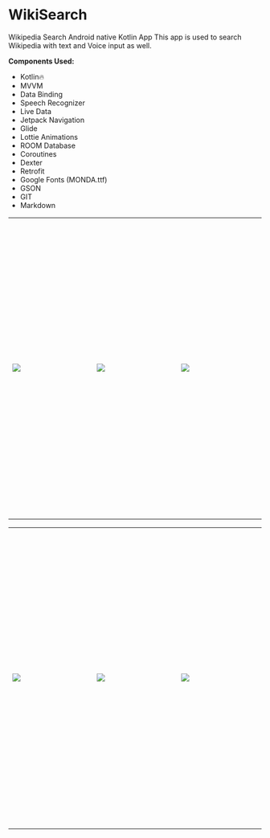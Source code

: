 # WikiSearch

Wikipedia Search Android native Kotlin App
This app is used to search Wikipedia with text and Voice input as well.

 **Components Used:**   
 - Kotlin🔥
 - MVVM   
 - Data Binding   
 - Speech Recognizer  
 - Live Data   
 - Jetpack Navigation    
 - Glide   
 - Lottie Animations   
 - ROOM Database   
 - Coroutines   
 - Dexter    
 - Retrofit 
 - Google Fonts (MONDA.ttf)   
 - GSON
 - GIT
 - Markdown 
 
 <table style="width:100%" border="0">
  <tr>
    <td WIDTH=300 HEIGHT=600><img src="https://github.com/MayankChowdhary/WikiSearch/blob/main/screenshots/Screenshot5.gif" >
</td>
    <td WIDTH=300 HEIGHT=600><img src="https://github.com/MayankChowdhary/WikiSearch/blob/main/screenshots/Screenshot2.jpg" >
</td>
    <td WIDTH=300 HEIGHT=600><img src="https://github.com/MayankChowdhary/WikiSearch/blob/main/screenshots/Screenshot3.jpg" >
</td>
</tr>
</table>

 <table style="width:100%" border="0">
  <tr>
    <td WIDTH=300 HEIGHT=600><img src="https://github.com/MayankChowdhary/WikiSearch/blob/main/screenshots/Screenshot1.jpg" >
</td>
    <td WIDTH=300 HEIGHT=600><img src="https://github.com/MayankChowdhary/WikiSearch/blob/main/screenshots/Screenshot4.jpg" >
</td>
    <td WIDTH=300 HEIGHT=600><img src="https://github.com/MayankChowdhary/WikiSearch/blob/main/screenshots/Screenshot6.jpg" >
</td>
</tr>
</table>

  
